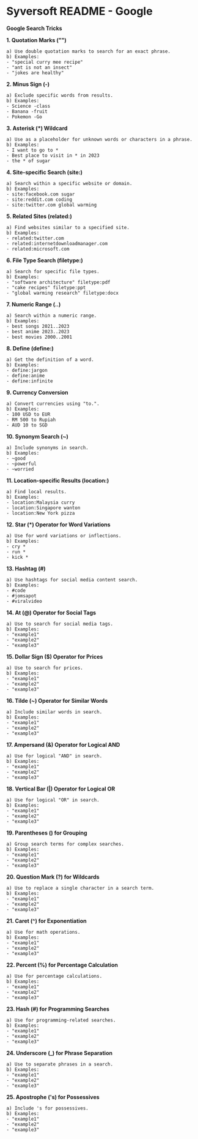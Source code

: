 # Syversoft README - Google

**Google Search Tricks**

**1. Quotation Marks ("")**

    a) Use double quotation marks to search for an exact phrase.  
    b) Examples:
    - "special curry mee recipe"
    - "ant is not an insect"
    - "jokes are healthy"

**2. Minus Sign (-)**

    a) Exclude specific words from results.  
    b) Examples:
    - Science -class
    - Banana -fruit
    - Pokemon -Go

**3. Asterisk (*) Wildcard**

    a) Use as a placeholder for unknown words or characters in a phrase.  
    b) Examples:
    - I want to go to *
    - Best place to visit in * in 2023
    - the * of sugar

**4. Site-specific Search (site:)**

    a) Search within a specific website or domain.  
    b) Examples:
    - site:facebook.com sugar
    - site:reddit.com coding
    - site:twitter.com global warming

**5. Related Sites (related:)**

    a) Find websites similar to a specified site.  
    b) Examples:
    - related:twitter.com
    - related:internetdownloadmanager.com
    - related:microsoft.com

**6. File Type Search (filetype:)**

    a) Search for specific file types.  
    b) Examples:
    - "software architecture" filetype:pdf
    - "cake recipes" filetype:ppt
    - "global warming research" filetype:docx

**7. Numeric Range (..)**

    a) Search within a numeric range.  
    b) Examples:
    - best songs 2021..2023
    - best anime 2023..2023
    - best movies 2000..2001

**8. Define (define:)**

    a) Get the definition of a word.  
    b) Examples:
    - define:jargon
    - define:anime
    - define:infinite

**9. Currency Conversion**

    a) Convert currencies using "to.".  
    b) Examples:
    - 100 USD to EUR
    - RM 500 to Rupiah
    - AUD 10 to SGD

**10. Synonym Search (~)**

    a) Include synonyms in search.  
    b) Examples:
    - ~good
    - ~powerful
    - ~worried

**11. Location-specific Results (location:)**

    a) Find local results.  
    b) Examples:
    - location:Malaysia curry
    - location:Singapore wanton
    - location:New York pizza

**12. Star (*) Operator for Word Variations**

    a) Use for word variations or inflections.  
    b) Examples:
    - cry *
    - run *
    - kick *

**13. Hashtag (#)**

    a) Use hashtags for social media content search.  
    b) Examples:
    - #code
    - #jomsapot
    - #viralvideo

**14. At (@) Operator for Social Tags**

    a) Use to search for social media tags.  
    b) Examples:
    - "example1"
    - "example2"
    - "example3"

**15. Dollar Sign ($) Operator for Prices**

    a) Use to search for prices.  
    b) Examples:
    - "example1"
    - "example2"
    - "example3"

**16. Tilde (~) Operator for Similar Words**

    a) Include similar words in search.  
    b) Examples:
    - "example1"
    - "example2"
    - "example3"

**17. Ampersand (&) Operator for Logical AND**

    a) Use for logical "AND" in search.  
    b) Examples:
    - "example1"
    - "example2"
    - "example3"

**18. Vertical Bar (|) Operator for Logical OR**

    a) Use for logical "OR" in search.  
    b) Examples:
    - "example1"
    - "example2"
    - "example3"

**19. Parentheses () for Grouping**

    a) Group search terms for complex searches.  
    b) Examples:
    - "example1"
    - "example2"
    - "example3"

**20. Question Mark (?) for Wildcards**

    a) Use to replace a single character in a search term.  
    b) Examples:
    - "example1"
    - "example2"
    - "example3"

**21. Caret (^) for Exponentiation**

    a) Use for math operations.  
    b) Examples:
    - "example1"
    - "example2"
    - "example3"

**22. Percent (%) for Percentage Calculation**

    a) Use for percentage calculations.  
    b) Examples:
    - "example1"
    - "example2"
    - "example3"

**23. Hash (#) for Programming Searches**

    a) Use for programming-related searches.  
    b) Examples:
    - "example1"
    - "example2"
    - "example3"

**24. Underscore (_) for Phrase Separation**

    a) Use to separate phrases in a search.  
    b) Examples:
    - "example1"
    - "example2"
    - "example3"

**25. Apostrophe ('s) for Possessives**

    a) Include 's for possessives.  
    b) Examples:
    - "example1"
    - "example2"
    - "example3"
